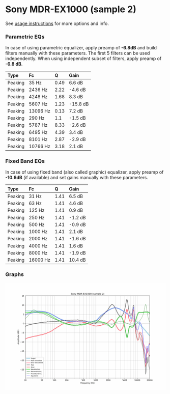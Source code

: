 # Sony MDR-EX1000 (sample 2)
See [usage instructions](https://github.com/jaakkopasanen/AutoEq#usage) for more options and info.

### Parametric EQs
In case of using parametric equalizer, apply preamp of **-6.8dB** and build filters manually
with these parameters. The first 5 filters can be used independently.
When using independent subset of filters, apply preamp of **-6.8 dB**.

| Type    | Fc       |    Q | Gain     |
|:--------|:---------|:-----|:---------|
| Peaking | 35 Hz    | 0.49 | 6.6 dB   |
| Peaking | 2436 Hz  | 2.22 | -4.6 dB  |
| Peaking | 4248 Hz  | 1.68 | 8.3 dB   |
| Peaking | 5607 Hz  | 1.23 | -15.8 dB |
| Peaking | 13096 Hz | 0.13 | 7.2 dB   |
| Peaking | 290 Hz   | 1.1  | -1.5 dB  |
| Peaking | 5787 Hz  | 8.33 | -2.6 dB  |
| Peaking | 6495 Hz  | 4.39 | 3.4 dB   |
| Peaking | 8101 Hz  | 2.87 | -2.9 dB  |
| Peaking | 10766 Hz | 3.18 | 2.1 dB   |

### Fixed Band EQs
In case of using fixed band (also called graphic) equalizer, apply preamp of **-10.6dB**
(if available) and set gains manually with these parameters.

| Type    | Fc       |    Q | Gain    |
|:--------|:---------|:-----|:--------|
| Peaking | 31 Hz    | 1.41 | 6.5 dB  |
| Peaking | 63 Hz    | 1.41 | 4.6 dB  |
| Peaking | 125 Hz   | 1.41 | 0.9 dB  |
| Peaking | 250 Hz   | 1.41 | -1.2 dB |
| Peaking | 500 Hz   | 1.41 | -0.9 dB |
| Peaking | 1000 Hz  | 1.41 | 2.1 dB  |
| Peaking | 2000 Hz  | 1.41 | -1.6 dB |
| Peaking | 4000 Hz  | 1.41 | 1.6 dB  |
| Peaking | 8000 Hz  | 1.41 | -1.9 dB |
| Peaking | 16000 Hz | 1.41 | 10.4 dB |

### Graphs
![](./Sony%20MDR-EX1000%20(sample%202).png)